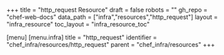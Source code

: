 +++
title = "http_request Resource"
draft = false
robots = ""
gh_repo = "chef-web-docs"
data_path = ["infra","resources","http_request"]
layout = "infra_resource"
toc_layout = "infra_resource_toc"

[menu]
  [menu.infra]
    title = "http_request"
    identifier = "chef_infra/resources/http_request"
    parent = "chef_infra/resources"
+++

<!-- The contents of this page are automatically generated from the http_request.yaml file in the data/infra/resources directory. -->
<!-- To suggest a change, edit the https://github.com/chef/chef/blob/main/lib/chef/resource/http_request.rb file and submit a pull request to the https://github.com/chef/chef repository. -->
<!-- markdownlint-disable-file -->
